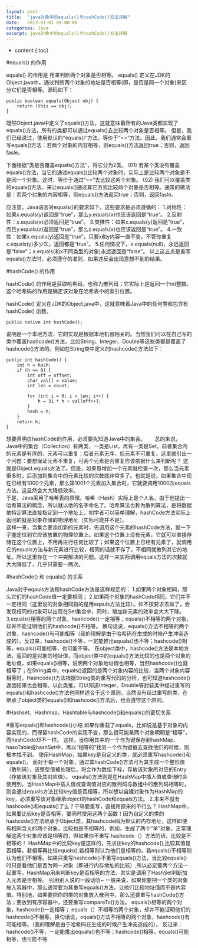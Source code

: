 ```yaml
---
layout: post
title:  "java对象中的equals()与hashCode()方法详解"
date:   2013-01-01 09:00:00
categories: Java
excerpt: java对象中的equals()与hashCode()方法详解
---
```


* content
{:toc}

#equals() 的作用

equals() 的作用是 用来判断两个对象是否相等。
equals() 定义在JDK的Object.java中。通过判断两个对象的地址是否相等(即，是否是同一个对象)来区分它们是否相等。源码如下：
	
	public boolean equals(Object obj) {
		return (this == obj);
	}

既然Object.java中定义了equals()方法，这就意味着所有的Java类都实现了equals()方法，所有的类都可以通过equals()去比较两个对象是否相等。 但是，我们已经说过，使用默认的“equals()”方法，等价于“==”方法。因此，我们通常会重写equals()方法：若两个对象的内容相等，则equals()方法返回true；否则，返回fasle。  

下面根据“类是否覆盖equals()方法”，将它分为2类。
(01) 若某个类没有覆盖equals()方法，当它的通过equals()比较两个对象时，实际上是比较两个对象是不是同一个对象。这时，等价于通过“==”去比较这两个对象。
(02) 我们可以覆盖类的equals()方法，来让equals()通过其它方式比较两个对象是否相等。通常的做法是：若两个对象的内容相等，则equals()方法返回true；否则，返回fasle。

应注意，Java语言对equals()的要求如下，这些要求是必须遵循的：
     1.对称性：如果x.equals(y)返回是“true”，那么y.equals(x)也应该返回是“true”。
     2.反射性：x.equals(x)必须返回是“true”。
     3.类推性：如果x.equals(y)返回是“true”，而且y.equals(z)返回是“true”，那么z.equals(x)也应该返回是“true”。
     4.一致性：如果x.equals(y)返回是“true”，只要x和y内容一直不变，不管你重复x.equals(y)多少次，返回都是“true”。
     5.任何情况下，x.equals(null)，永远返回是“false”；x.equals(和x不同类型的对象)永远返回是“false”。
     以上这五点是重写equals()方法时，必须遵守的准则，如果违反会出现意想不到的结果。
	 
	 
#hashCode() 的作用

hashCode() 的作用是获取哈希码，也称为散列码；它实际上是返回一个int整数。这个哈希码的作用是确定该对象在哈希表中的索引位置。

hashCode() 定义在JDK的Object.java中，这就意味着Java中的任何类都包含有hashCode() 函数。
		
	public native int hashCode();  
		
说明是一个本地方法，它的实现是根据本地机器相关的。当然我们可以在自己写的类中覆盖hashcode()方法，比如String、Integer、Double等这些类都是覆盖了hashcode()方法的。例如在String类中定义的hashcode()方法如下：

	public int hashCode() {  
		int h = hash;  
		if (h == 0) {  
			int off = offset;  
			char val[] = value;  
			int len = count;  
	  
			for (int i = 0; i < len; i++) {  
				h = 31 * h + val[off++];  
			}  
			hash = h;  
		}  
		return h;  
	} 
	
想要弄明白hashCode的作用，必须要先知道Java中的集合。　　
总的来说，Java中的集合（Collection）有两类，一类是List，再有一类是Set。前者集合内的元素是有序的，元素可以重复；后者元素无序，但元素不可重复。这里就引出一个问题：要想保证元素不重复，可两个元素是否重复应该依据什么来判断呢？
这就是Object.equals方法了。但是，如果每增加一个元素就检查一次，那么当元素很多时，后添加到集合中的元素比较的次数就非常多了。也就是说，如果集合中现在已经有1000个元素，那么第1001个元素加入集合时，它就要调用1000次equals方法。这显然会大大降低效率。   
于是，Java采用了哈希表的原理。哈希（Hash）实际上是个人名，由于他提出一哈希算法的概念，所以就以他的名字命名了。哈希算法也称为散列算法，是将数据依特定算法直接指定到一个地址上，初学者可以简单理解，hashCode方法实际上返回的就是对象存储的物理地址（实际可能并不是）。  
这样一来，当集合要添加新的元素时，先调用这个元素的hashCode方法，就一下子能定位到它应该放置的物理位置上。如果这个位置上没有元素，它就可以直接存储在这个位置上，不用再进行任何比较了；如果这个位置上已经有元素了，就调用它的equals方法与新元素进行比较，相同的话就不存了，不相同就散列其它的地址。所以这里存在一个冲突解决的问题。这样一来实际调用equals方法的次数就大大降低了，几乎只需要一两次。  
	   

#hashCode() 和 equals() 的关系

Java对于eqauls方法和hashCode方法是这样规定的：
1.如果两个对象相同，那么它们的hashCode值一定要相同；
2.如果两个对象的hashCode相同，它们并不一定相同（这里说的对象相同指的是用eqauls方法比较）。如不按要求去做了，会发现相同的对象可以出现在Set集合中，同时，增加新元素的效率会大大下降。
3.equals()相等的两个对象，hashcode()一定相等；equals()不相等的两个对象，却并不能证明他们的hashcode()不相等。
换句话说，equals()方法不相等的两个对象，hashcode()有可能相等（我的理解是由于哈希码在生成的时候产生冲突造成的）。反过来，hashcode()不等，一定能推出equals()也不等；hashcode()相等，equals()可能相等，也可能不等。
在object类中，hashcode()方法是本地方法，返回的是对象的地址值，而object类中的equals()方法比较的也是两个对象的地址值，如果equals()相等，说明两个对象地址值也相等，当然hashcode()也就相等了；在String类中，equals()返回的是两个对象内容的比较，当两个对象内容相等时，Hashcode()方法根据String类的重写代码的分析，也可知道hashcode()返回结果也会相等。以此类推，可以知道Integer、Double等封装类中经过重写的equals()和hashcode()方法也同样适合于这个原则。当然没有经过重写的类，在继承了object类的equals()和hashcode()方法后，也会遵守这个原则。

#Hashset、Hashmap、Hashtable与hashcode()和equals()的密切关系

#重写equals()和hashcode()小结
如果你重载了equals，比如说是基于对象的内容实现的，而保留hashCode的实现不变，那么很可能某两个对象明明是“相等”，而hashCode却不一样。
这样，当你用其中的一个作为键保存到hashMap、hasoTable或hashSet中，再以“相等的”找另一个作为键值去查找他们的时候，则根本找不到。
使用HashMap，如果key是自定义的类，就必须重写hashcode()和equals()。
而对于每一个对象，通过其hashCode()方法可为其生成一个整形值（散列码），该整型值被处理后，将会作为数组下标，存放该对象所对应的Entry（存放该对象及其对应值）。 equals()方法则是在HashMap中插入值或查询时会使用到。当HashMap中插入值或查询值对应的散列码与数组中的散列码相等时，则会通过equals方法比较key值是否相等，所以想以自建对象作为HashMap的key，必须重写该对象继承object的hashCode和equals方法。 2.本来不就有hashcode()和equals()了么？干嘛要重写，直接用原来的不行么？ HashMap中，如果要比较key是否相等，要同时使用这两个函数！因为自定义的类的hashcode()方法继承于Object类，其hashcode码为默认的内存地址，这样即便有相同含义的两个对象，比较也是不相等的，例如，生成了两个“羊”对象，正常理解这两个对象应该是相等的，但如果你不重写 hashcode（）方法的话，比较是不相等的！
HashMap中的比较key是这样的，先求出key的hashcode(),比较其值是否相等，若相等再比较equals(),若相等则认为他们是相等的。若equals()不相等则认为他们不相等。如果只重写hashcode()不重写equals()方法，当比较equals()时只是看他们是否为同一对象（即进行内存地址的比较）,所以必定要两个方法一起重写。HashMap用来判断key是否相等的方法，其实是调用了HashSet判断加入元素是否相等。
引用别人说的一段话哈~
一般来说，如果你要把一个类的对象放入容器中，那么通常要为其重写equals()方法，让他们比较地址值而不是内容值。特别地，如果要把你的类的对象放入散列中，那么还要重写hashCode()方法；要放到有序容器中，还要重写compareTo()方法。
equals()相等的两个对象，hashcode()一定相等；
equals（）不相等的两个对象，却并不能证明他们的hashcode()不相等。换句话说，equals()方法不相等的两个对象，hashcode()有可能相等。（我的理解是由于哈希码在生成的时候产生冲突造成的）。
反过来：hashcode()不等，一定能推出equals()也不等；hashcode()相等，equals()可能相等，也可能不等
